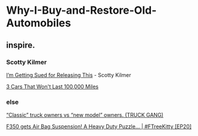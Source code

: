 # Why-I-Buy-and-Restore-Old-Automobiles
## inspire.
### Scotty Kilmer
[I’m Getting Sued for Releasing This](https://youtu.be/_NiVgYr9DTE) -  Scotty Kilmer

[3 Cars That Won't Last 100,000 Miles](https://youtu.be/tiNevSzGYcU)

### else
[“Classic” truck owners vs “new model” owners. (TRUCK GANG)](https://youtu.be/mlr_kGwL8ws)

[F350 gets Air Bag Suspension! A Heavy Duty Puzzle... | #FTreeKitty [EP20]](https://youtu.be/ozgarvCl8vk)
